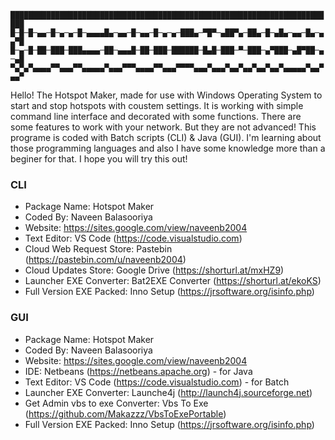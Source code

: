 `█████████████████████████████████████████████████████████████████████████`
`█─█─█─▄▄─█─▄─▄─█─▄▄▄▄█▄─▄▄─█─▄▄─█─▄─▄─███▄─▀█▀─▄██▀▄─██▄─█─▄█▄─▄▄─█▄─▄▄▀█`
`█─▄─█─██─███─███▄▄▄▄─██─▄▄▄█─██─███─██████─█▄█─███─▀─███─▄▀███─▄█▀██─▄─▄█`
`▀▄▀▄▀▄▄▄▄▀▀▄▄▄▀▀▄▄▄▄▄▀▄▄▄▀▀▀▄▄▄▄▀▀▄▄▄▀▀▀▀▄▄▄▀▄▄▄▀▄▄▀▄▄▀▄▄▀▄▄▀▄▄▄▄▄▀▄▄▀▄▄▀`

Hello!
The Hotspot Maker, made for use with Windows Operating System to start and stop hotspots with coustem settings. It is working with simple command line interface and decorated with some functions. There are some features to work with your network. But they are not advanced!
This programe is coded with Batch scripts (CLI) & Java (GUI). I'm learning about those programming languages and also I have some knowledge more than a beginer for that.
I hope you will try this out!

### **CLI**
- Package Name: Hotspot Maker
- Coded By: Naveen Balasooriya
- Website: https://sites.google.com/view/naveenb2004
- Text Editor: VS Code (https://code.visualstudio.com)
- Cloud Web Request Store: Pastebin (https://pastebin.com/u/naveenb2004)
- Cloud Updates Store: Google Drive (https://shorturl.at/mxHZ9)
- Launcher EXE Converter: Bat2EXE Converter (https://shorturl.at/ekoKS)
- Full Version EXE Packed: Inno Setup (https://jrsoftware.org/isinfo.php)

### **GUI**
- Package Name: Hotspot Maker
- Coded By: Naveen Balasooriya
- Website: https://sites.google.com/view/naveenb2004
- IDE: Netbeans (https://netbeans.apache.org) - for Java
- Text Editor: VS Code (https://code.visualstudio.com) - for Batch
- Launcher EXE Converter: Launche4j (http://launch4j.sourceforge.net)
- Get Admin vbs to exe Converter: Vbs To Exe (https://github.com/Makazzz/VbsToExePortable)
- Full Version EXE Packed: Inno Setup (https://jrsoftware.org/isinfo.php)
